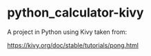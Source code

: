 # python_calculator-kivy

A project in Python using Kivy taken from:

https://kivy.org/doc/stable/tutorials/pong.html
